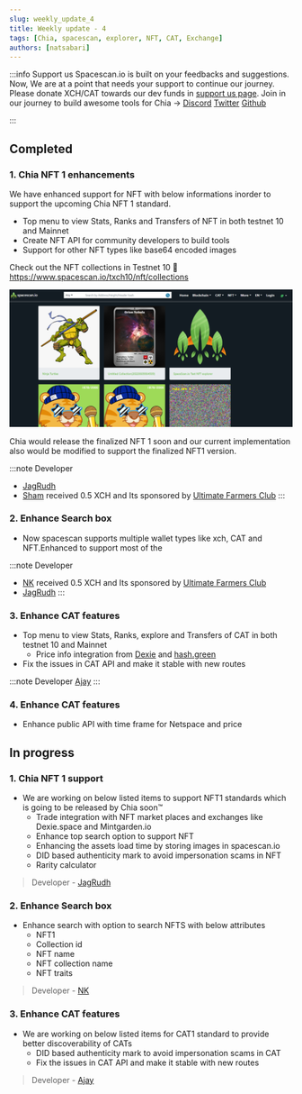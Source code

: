 ```yaml
---
slug: weekly_update_4
title: Weekly update - 4
tags: [Chia, spacescan, explorer, NFT, CAT, Exchange]
authors: [natsabari]
---
```

:::info Support us
Spacescan.io is built on your feedbacks and suggestions. Now, We are at a point that needs your support to continue our journey. Please donate XCH/CAT towards our dev funds in [support us page](https://www.spacescan.io/xch/support-us).   Join in our journey to build awesome tools for Chia ->
[Discord](https://discord.gg/Bb4sj3Bg9P)  [Twitter](https://twitter.com/spacescan_io) [Github](https://github.com/spacescan-io)

:::
## Completed
### 1. Chia NFT 1 enhancements
We have enhanced support for NFT with below informations inorder to support the upcoming Chia NFT 1 standard.
- Top menu to view Stats, Ranks and Transfers of NFT in both testnet 10 and Mainnet
- Create NFT API for community developers to build tools
- Support for other NFT types like base64 encoded images


Check out the NFT collections in Testnet 10 :link: https://www.spacescan.io/txch10/nft/collections

![properties](./nft_collections.png)

Chia would release the finalized NFT 1 soon and our current implementation also would be modified to support the finalized NFT1 version.

:::note Developer
- [JagRudh](https://twitter.com/JagRudhChia)
- [Sham](https://twitter.com/shamhiruthik) received 0.5 XCH and Its sponsored by [Ultimate Farmers Club](https://twitter.com/TheHonestFarm)
:::


### 2. Enhance Search box
- Now spacescan supports multiple wallet types like xch, CAT and NFT.Enhanced to support most of the 

:::note Developer
- [NK](https://twitter.com/nandhakumar1033) received 0.5 XCH and Its sponsored by [Ultimate Farmers Club](https://twitter.com/TheHonestFarm)
- [JagRudh](https://twitter.com/JagRudhChia)
:::

### 3. Enhance CAT features
- Top menu to view Stats, Ranks, explore and Transfers of CAT in both testnet 10 and Mainnet
    - Price info integration from [Dexie](https://dexie.space/markets) and [hash.green](https://hash.green/dex/XCH-USDS)
- Fix the issues in CAT API and make it stable with new routes

:::note Developer
 [Ajay](https://twitter.com/JagRudhChia)
:::
### 4. Enhance CAT features
- Enhance public API with time frame for Netspace and price

## In progress
### 1. Chia NFT 1 support
- We are working on below listed items to support NFT1 standards which is going to be released by Chia soon™
    - Trade integration with NFT market places and exchanges like Dexie.space and Mintgarden.io
    - Enhance top search option to support NFT
    - Enhancing the assets load time by storing images in spacescan.io
    - DID based authenticity mark to avoid impersonation scams in NFT
    - Rarity calculator 

> Developer - [JagRudh](https://twitter.com/JagRudhChia)

### 2. Enhance Search box
- Enhance search with option to search NFTS with below attributes
    - NFT1
    - Collection id
    - NFT name
    - NFT collection  name
    - NFT traits

> Developer - [NK](https://twitter.com/nandhakumar1033)

### 3. Enhance CAT features
- We are working on below listed items for CAT1 standard to provide better discoverability of CATs
    - DID based authenticity mark to avoid impersonation scams in CAT
    - Fix the issues in CAT API and make it stable with new routes

> Developer - [Ajay](https://twitter.com/JagRudhChia)
